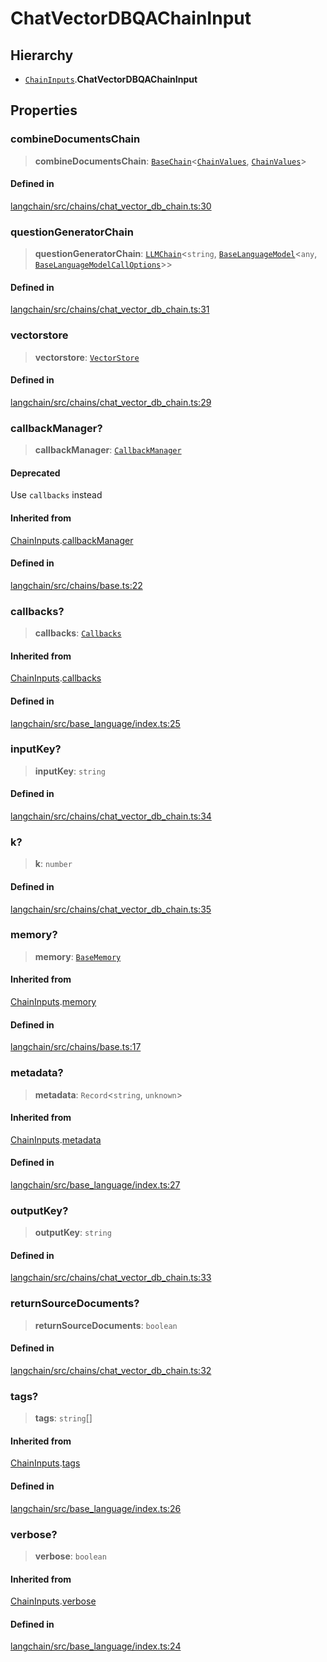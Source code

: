 ChatVectorDBQAChainInput
========================

Hierarchy[](#hierarchy "Direct link to Hierarchy")
---------------------------------------------------

*   [`ChainInputs`](/docs/api/chains/interfaces/ChainInputs).**ChatVectorDBQAChainInput**

Properties[](#properties "Direct link to Properties")
------------------------------------------------------

### combineDocumentsChain[](#combinedocumentschain "Direct link to combineDocumentsChain")

> **combineDocumentsChain**: [`BaseChain`](/docs/api/chains/classes/BaseChain)<[`ChainValues`](/docs/api/schema/types/ChainValues), [`ChainValues`](/docs/api/schema/types/ChainValues)\>

#### Defined in[](#defined-in "Direct link to Defined in")

[langchain/src/chains/chat\_vector\_db\_chain.ts:30](https://github.com/hwchase17/langchainjs/blob/1c1274d/langchain/src/chains/chat_vector_db_chain.ts#L30)

### questionGeneratorChain[](#questiongeneratorchain "Direct link to questionGeneratorChain")

> **questionGeneratorChain**: [`LLMChain`](/docs/api/chains/classes/LLMChain)<`string`, [`BaseLanguageModel`](/docs/api/base_language/classes/BaseLanguageModel)<`any`, [`BaseLanguageModelCallOptions`](/docs/api/base_language/interfaces/BaseLanguageModelCallOptions)\>\>

#### Defined in[](#defined-in-1 "Direct link to Defined in")

[langchain/src/chains/chat\_vector\_db\_chain.ts:31](https://github.com/hwchase17/langchainjs/blob/1c1274d/langchain/src/chains/chat_vector_db_chain.ts#L31)

### vectorstore[](#vectorstore "Direct link to vectorstore")

> **vectorstore**: [`VectorStore`](/docs/api/vectorstores_base/classes/VectorStore)

#### Defined in[](#defined-in-2 "Direct link to Defined in")

[langchain/src/chains/chat\_vector\_db\_chain.ts:29](https://github.com/hwchase17/langchainjs/blob/1c1274d/langchain/src/chains/chat_vector_db_chain.ts#L29)

### callbackManager?[](#callbackmanager "Direct link to callbackManager?")

> **callbackManager**: [`CallbackManager`](/docs/api/callbacks/classes/CallbackManager)

#### Deprecated[](#deprecated "Direct link to Deprecated")

Use `callbacks` instead

#### Inherited from[](#inherited-from "Direct link to Inherited from")

[ChainInputs](/docs/api/chains/interfaces/ChainInputs).[callbackManager](/docs/api/chains/interfaces/ChainInputs#callbackmanager)

#### Defined in[](#defined-in-3 "Direct link to Defined in")

[langchain/src/chains/base.ts:22](https://github.com/hwchase17/langchainjs/blob/1c1274d/langchain/src/chains/base.ts#L22)

### callbacks?[](#callbacks "Direct link to callbacks?")

> **callbacks**: [`Callbacks`](/docs/api/callbacks/types/Callbacks)

#### Inherited from[](#inherited-from-1 "Direct link to Inherited from")

[ChainInputs](/docs/api/chains/interfaces/ChainInputs).[callbacks](/docs/api/chains/interfaces/ChainInputs#callbacks)

#### Defined in[](#defined-in-4 "Direct link to Defined in")

[langchain/src/base\_language/index.ts:25](https://github.com/hwchase17/langchainjs/blob/1c1274d/langchain/src/base_language/index.ts#L25)

### inputKey?[](#inputkey "Direct link to inputKey?")

> **inputKey**: `string`

#### Defined in[](#defined-in-5 "Direct link to Defined in")

[langchain/src/chains/chat\_vector\_db\_chain.ts:34](https://github.com/hwchase17/langchainjs/blob/1c1274d/langchain/src/chains/chat_vector_db_chain.ts#L34)

### k?[](#k "Direct link to k?")

> **k**: `number`

#### Defined in[](#defined-in-6 "Direct link to Defined in")

[langchain/src/chains/chat\_vector\_db\_chain.ts:35](https://github.com/hwchase17/langchainjs/blob/1c1274d/langchain/src/chains/chat_vector_db_chain.ts#L35)

### memory?[](#memory "Direct link to memory?")

> **memory**: [`BaseMemory`](/docs/api/memory/classes/BaseMemory)

#### Inherited from[](#inherited-from-2 "Direct link to Inherited from")

[ChainInputs](/docs/api/chains/interfaces/ChainInputs).[memory](/docs/api/chains/interfaces/ChainInputs#memory)

#### Defined in[](#defined-in-7 "Direct link to Defined in")

[langchain/src/chains/base.ts:17](https://github.com/hwchase17/langchainjs/blob/1c1274d/langchain/src/chains/base.ts#L17)

### metadata?[](#metadata "Direct link to metadata?")

> **metadata**: `Record`<`string`, `unknown`\>

#### Inherited from[](#inherited-from-3 "Direct link to Inherited from")

[ChainInputs](/docs/api/chains/interfaces/ChainInputs).[metadata](/docs/api/chains/interfaces/ChainInputs#metadata)

#### Defined in[](#defined-in-8 "Direct link to Defined in")

[langchain/src/base\_language/index.ts:27](https://github.com/hwchase17/langchainjs/blob/1c1274d/langchain/src/base_language/index.ts#L27)

### outputKey?[](#outputkey "Direct link to outputKey?")

> **outputKey**: `string`

#### Defined in[](#defined-in-9 "Direct link to Defined in")

[langchain/src/chains/chat\_vector\_db\_chain.ts:33](https://github.com/hwchase17/langchainjs/blob/1c1274d/langchain/src/chains/chat_vector_db_chain.ts#L33)

### returnSourceDocuments?[](#returnsourcedocuments "Direct link to returnSourceDocuments?")

> **returnSourceDocuments**: `boolean`

#### Defined in[](#defined-in-10 "Direct link to Defined in")

[langchain/src/chains/chat\_vector\_db\_chain.ts:32](https://github.com/hwchase17/langchainjs/blob/1c1274d/langchain/src/chains/chat_vector_db_chain.ts#L32)

### tags?[](#tags "Direct link to tags?")

> **tags**: `string`\[\]

#### Inherited from[](#inherited-from-4 "Direct link to Inherited from")

[ChainInputs](/docs/api/chains/interfaces/ChainInputs).[tags](/docs/api/chains/interfaces/ChainInputs#tags)

#### Defined in[](#defined-in-11 "Direct link to Defined in")

[langchain/src/base\_language/index.ts:26](https://github.com/hwchase17/langchainjs/blob/1c1274d/langchain/src/base_language/index.ts#L26)

### verbose?[](#verbose "Direct link to verbose?")

> **verbose**: `boolean`

#### Inherited from[](#inherited-from-5 "Direct link to Inherited from")

[ChainInputs](/docs/api/chains/interfaces/ChainInputs).[verbose](/docs/api/chains/interfaces/ChainInputs#verbose)

#### Defined in[](#defined-in-12 "Direct link to Defined in")

[langchain/src/base\_language/index.ts:24](https://github.com/hwchase17/langchainjs/blob/1c1274d/langchain/src/base_language/index.ts#L24)